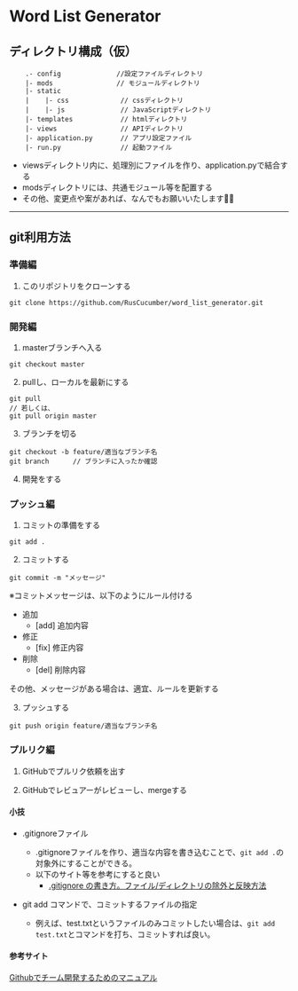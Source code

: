 # Word List Generator

## ディレクトリ構成（仮）

        .- config              //設定ファイルディレクトリ
        |- mods                // モジュールディレクトリ
        |- static
        |    |- css             // cssディレクトリ
        |    |- js              // JavaScriptディレクトリ
        |- templates            // htmlディレクトリ
        |- views                // APIディレクトリ
        |- application.py       // アプリ設定ファイル
        |- run.py               // 起動ファイル

- viewsディレクトリ内に、処理別にファイルを作り、application.pyで結合する
- modsディレクトリには、共通モジュール等を配置する
- その他、変更点や案があれば、なんでもお願いいたします🙇‍♂️

---
## git利用方法

### 準備編
1. このリポジトリをクローンする
```
git clone https://github.com/RusCucumber/word_list_generator.git
```

### 開発編
1. masterブランチへ入る
```
git checkout master
```

2. pullし、ローカルを最新にする
```
git pull
// 若しくは、
git pull origin master
```

3. ブランチを切る
```
git checkout -b feature/適当なブランチ名
git branch      // ブランチに入ったか確認
```

4. 開発をする

### プッシュ編
1. コミットの準備をする
```
git add .
```

2. コミットする
```
git commit -m "メッセージ"
```

※コミットメッセージは、以下のようにルール付ける

- 追加
    - [add] 追加内容
- 修正
    - [fix] 修正内容
- 削除
    - [del] 削除内容

その他、メッセージがある場合は、適宜、ルールを更新する

3. プッシュする
```
git push origin feature/適当なブランチ名
```

### プルリク編
1. GitHubでプルリク依頼を出す

2. GitHubでレビュアーがレビューし、mergeする

#### 小技
- .gitignoreファイル
    - .gitignoreファイルを作り、適当な内容を書き込むことで、``git add .``の対象外にすることができる。
    - 以下のサイト等を参考にすると良い
        - [.gitignore の書き方。ファイル/ディレクトリの除外と反映方法](https://www-creators.com/archives/1662#gitignore-3)
        
- git add コマンドで、コミットするファイルの指定
    - 例えば、test.txtというファイルのみコミットしたい場合は、``git add test.txt``とコマンドを打ち、コミットすれば良い。

#### 参考サイト
[Githubでチーム開発するためのマニュアル](https://qiita.com/siida36/items/880d92559af9bd245c34)
